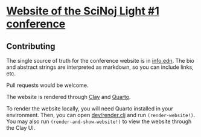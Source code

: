 # [Website of the SciNoj Light #1 conference](https://scicloj.github.io/scinoj-light-1/)

## Contributing

The single source of truth for the conference website is in [info.edn](./info.edn).
The bio and abstract strings are interpreted as markdown, so you can include links, etc.

Pull requests would be welcome.

The website is rendered through [Clay](https://scicloj.github.io/clay) and [Quarto](https://quarto.org/).

To render the website locally, you will need Quarto installed in your environment. Then, you can open [dev/render.clj](dev/render.clj) and run `(render-website!)`. You may also run `(render-and-show-website!)` to view the website through the Clay UI.

